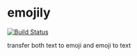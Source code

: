 # emojily

[![Build Status](https://travis-ci.com/zmofei/emojily.svg?branch=master)](https://travis-ci.com/zmofei/emojily)

transfer both text to emoji and emoji to text
